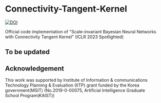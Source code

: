 # Connectivity-Tangent-Kernel

[![DOI](https://zenodo.org/badge/DOI/10.5281/zenodo.10032395.svg)](https://doi.org/10.5281/zenodo.10032395)

Official code implementation of "Scale-invariant Bayesian Neural Networks with Connectivity Tangent Kernel" (ICLR 2023 Spotlighted)

## To be updated

## Acknowledgement

This work was supported by Institute of Information & communications Technology Planning & Evaluation (IITP) grant funded by the Korea government(MSIT) (No.2019-0-00075, Artificial Intelligence Graduate School Program(KAIST))
